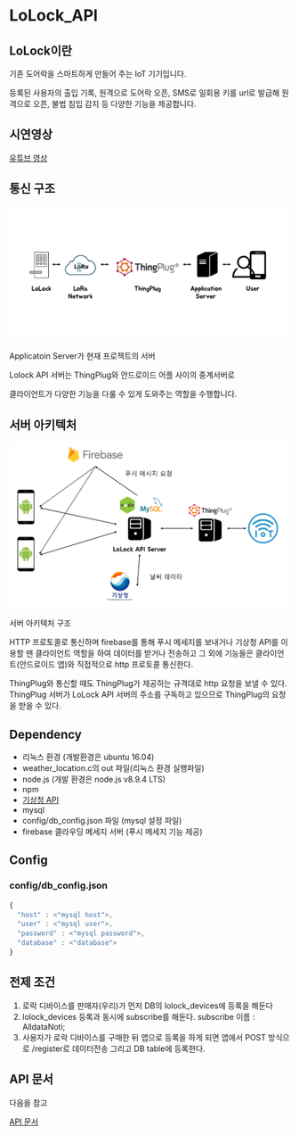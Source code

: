 # LoLock_API

## LoLock이란

기존 도어락을 스마트하게 만들어 주는 IoT 기기입니다.

등록된 사용자의 출입 기록, 원격으로 도어락 오픈, SMS로 일회용 키를 url로 발급해 원격으로 오픈, 불법 침입 감지 등 다양한 기능을 제공합니다.



## 시연영상 

[유튜브 영상](https://www.youtube.com/watch?v=YLgYYioxfqc&feature=youtu.be)



## 통신 구조

![통신 구조](https://raw.githubusercontent.com/Crazy0416/lolock_api/master/lolock_api/resource/CommunicationStructure.jpg)

Applicatoin Server가 현재 프로젝트의 서버

Lolock API 서버는 ThingPlug와 안드로이드 어플 사이의 중계서버로 

클라이언트가 다양한 기능을 다룰 수 있게 도와주는 역할을 수행합니다. 



## 서버 아키텍처

![서버 구조](https://raw.githubusercontent.com/Crazy0416/lolock_api/master/lolock_api/resource/serverArchitecture.png)

서버 아키텍처 구조

HTTP 프로토콜로 통신하며 firebase를 통해 푸시 메세지를 보내거나 기상청 API를 이용할 땐 클라이언트 역할을 하여 데이터를 받거나 전송하고 그 외에 기능들은 클라이언트(안드로이드 앱)와 직접적으로 http 프로토콜 통신한다.

ThingPlug와 통신할 때도 ThingPlug가 제공하는 규격대로 http 요청을 보낼 수 있다. ThingPlug 서버가 LoLock API 서버의 주소를 구독하고 있으므로 ThingPlug의 요청을 받을 수 있다.

## Dependency

- 리눅스 환경 (개발환경은 ubuntu 16.04)
- weather_location.c의 out 파일(리눅스 환경 실행파일)
- node.js (개발 환경은 node.js v8.9.4 LTS)
- npm
- [기상청 API](https://www.data.go.kr/dataset/15000099/openapi.do)
- mysql
- config/db_config.json 파일 (mysql 설정 파일)
- firebase 클라우딩 메세지 서버 (푸시 메세지 기능 제공)



## Config

### config/db_config.json

```javascript
{
  "host" : <"mysql host">,
  "user" : <"mysql user">,
  "password" : <"mysql password">,
  "database" : <"database">
}
```





## 전제 조건

1. 로락 디바이스를 판매자(우리)가 먼저 DB의 lolock_devices에 등록을 해둔다
2. lolock_devices 등록과 동시에 subscribe를 해둔다. subscribe 이름 : AlldataNoti;
3. 사용자가 로락 디바이스를 구매한 뒤 앱으로 등록을 하게 되면 앱에서 POST 방식으로 /register로 데이터전송 그리고 DB table에 등록한다.

## API 문서

다음을 참고

[API 문서](https://github.com/Crazy0416/lolock_api/tree/master/lolock_api/routes/README.md)

